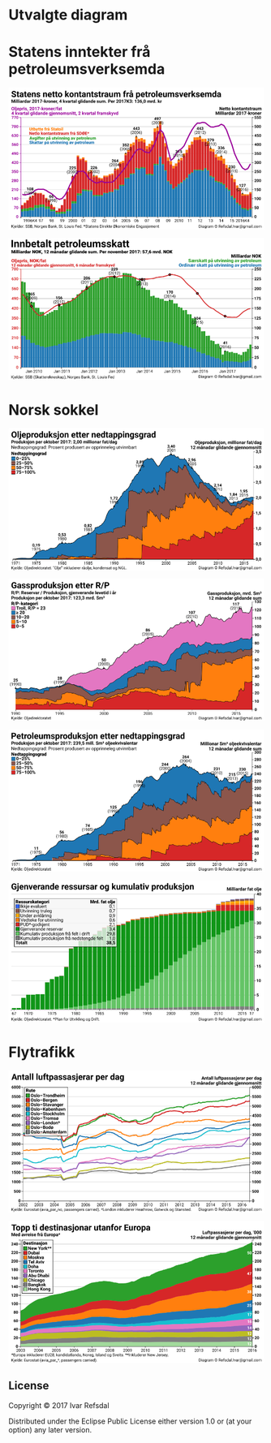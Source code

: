 # Utvalgte diagram

# Statens inntekter frå petroleumsverksemda

![Netto kontantstraum](img/ssb-png/nettokontantstraum.png)

![Innbetalt petroleumsskatt](img/ssb-png/petroskatt-mms.png)

# Norsk sokkel

![Oljeproduksjon](img/ncs-png/liquids-pp.png)

![Gassproduksjon](img/ncs-png/gas-rp.png)

![Petroleumsproduksjon](img/ncs-png/petro-pp.png)

![Gjenverande ressursar og kumulativ produksjon](img/ncs-png/discovery-overview.png)

# Flytrafikk

![Norsk flytrafikk](img/eurostat-png/norsk-flytrafikk.png)

![extra-eu](img/eurostat-png/extra-eu.png)

## License

Copyright © 2017 Ivar Refsdal

Distributed under the Eclipse Public License either version 1.0 or (at
your option) any later version.

